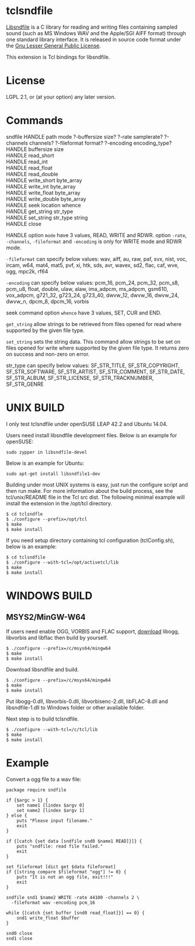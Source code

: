tclsndfile
=====

[Libsndfile](http://www.mega-nerd.com/libsndfile/) is a C library for reading
and writing files containing sampled sound (such as MS Windows WAV and the
Apple/SGI AIFF format) through one standard library interface.
It is released in source code format
under the [Gnu Lesser General Public License](http://www.gnu.org/copyleft/lesser.html).

This extension is Tcl bindings for libsndfile.


License
=====

LGPL 2.1, or (at your option) any later version.


Commands
=====

sndfile HANDLE path mode ?-buffersize size? ?-rate samplerate? ?-channels channels? 
?-fileformat format? ?-encoding encoding_type?  
HANDLE buffersize size  
HANDLE read_short  
HANDLE read_int  
HANDLE read_float  
HANDLE read_double  
HANDLE write_short byte_array  
HANDLE write_int byte_array  
HANDLE write_float byte_array   
HANDLE write_double byte_array  
HANDLE seek location whence  
HANDLE get_string str_type  
HANDLE set_string str_type string  
HANDLE close

HANDLE option `mode` have 3 values, READ, WRITE and RDWR.
option `-rate`, `-channels`, `-fileformat` and `-encoding` is only
for WRITE mode and RDWR mode.

`-fileformat` can specify below values:
wav, aiff, au, raw, paf, svx, nist, voc, ircam, w64, mat4, mat5,
pvf, xi, htk, sds, avr, wavex, sd2, flac, caf, wve, ogg, mpc2k, rf64

`-encoding` can specify below values:
pcm_16, pcm_24, pcm_32, pcm_s8, pcm_u8, float, double, ulaw, alaw,
ima_adpcm, ms_adpcm, gsm610, vox_adpcm, g721_32, g723_24, g723_40,
dwvw_12, dwvw_16, dwvw_24, dwvw_n, dpcm_8, dpcm_16, vorbis

seek command option `whence` have 3 values, SET, CUR and END.

`get_string` allow strings to be retrieved from files opened for read where
supported by the given file type.

`set_string` sets the string data. This command allow strings to be set on
files opened for write where supported by the given file type.
It returns zero on success and non-zero on error.

str_type can specify below values:
SF_STR_TITLE, SF_STR_COPYRIGHT, SF_STR_SOFTWARE, SF_STR_ARTIST,
SF_STR_COMMENT, SF_STR_DATE, SF_STR_ALBUM, SF_STR_LICENSE,
SF_STR_TRACKNUMBER, SF_STR_GENRE


UNIX BUILD
=====

I only test tclsndfile under openSUSE LEAP 42.2 and Ubuntu 14.04.

Users need install libsndfile development files.
Below is an example for openSUSE:

	sudo zypper in libsndfile-devel

Below is an example for Ubuntu:

	sudo apt-get install libsndfile1-dev

Building under most UNIX systems is easy, just run the configure script
and then run make. For more information about the build process, see the
tcl/unix/README file in the Tcl src dist. The following minimal example
will install the extension in the /opt/tcl directory.

	$ cd tclsndfle
	$ ./configure --prefix=/opt/tcl
	$ make
	$ make install

If you need setup directory containing tcl configuration (tclConfig.sh),
below is an example:

	$ cd tclsndfile
	$ ./configure --with-tcl=/opt/activetcl/lib
	$ make
	$ make install

WINDOWS BUILD
=====

## MSYS2/MinGW-W64

If users need enable OGG, VORBIS and FLAC support,
[download](https://xiph.org/downloads/) libogg, libvorbis and libflac then build by yourself.

	$ ./configure --prefix=/c/msys64/mingw64
	$ make
	$ make install

Download libsndfile and build.

	$ ./configure --prefix=/c/msys64/mingw64
	$ make
	$ make install

Put libogg-0.dll, libvorbis-0.dll, libvorbisenc-2.dll, libFLAC-8.dll and libsndfile-1.dll
to Windows folder or other available folder.

Next step is to build tclsndfile.

	$ ./configure --with-tcl=/c/tcl/lib
	$ make
	$ make install

Example
=====

Convert a ogg file to a wav file:

    package require sndfile

    if {$argc > 1} {
        set name1 [lindex $argv 0]
        set name2 [lindex $argv 1]
    } else {
        puts "Please input filename."
        exit
    }

    if {[catch {set data [sndfile snd0 $name1 READ]}]} {
        puts "sndfile: read file failed."
        exit
    }
    
    set fileformat [dict get $data fileformat]
    if {[string compare $fileformat "ogg"] != 0} {
        puts "It is not an ogg file, exit!!!"
        exit
    }
    
    sndfile snd1 $name2 WRITE -rate 44100 -channels 2 \
      -fileformat wav -encoding pcm_16

    while {[catch {set buffer [snd0 read_float]}] == 0} {
        snd1 write_float $buffer
    }

    snd0 close
    snd1 close

